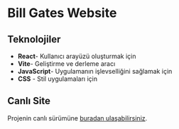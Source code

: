 # Bill Gates Website

## Teknolojiler

- **React**- Kullanıcı arayüzü oluşturmak için
- **Vite**- Geliştirme ve derleme aracı
- **JavaScript**- Uygulamanın işlevselliğini sağlamak için
- **CSS** - Stil uygulamaları için

## Canlı Site
Projenin canlı sürümüne [buradan ulaşabilirsiniz](https://glistening-chimera-d37bda.netlify.app/).



